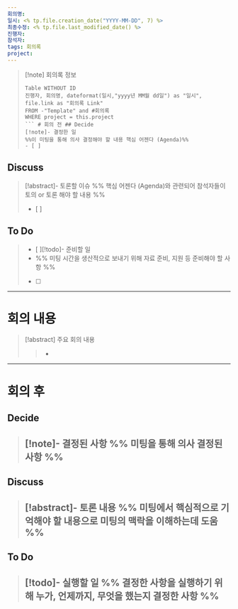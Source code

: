```yaml
--- 
회의명: 
일시: <% tp.file.creation_date("YYYY-MM-DD", 7) %>
최종수정: <% tp.file.last_modified_date() %>
진행자: 
참석자:
tags: 회의록 
project:
--- 
```

> [!note] 회의록 정보 
> 
>``` dataview 
>Table WITHOUT ID 
>진행자, 회의명, dateformat(일시,"yyyy년 MM월 dd일") as "일시", file.link as "회의록 Link" 
>FROM -"Template" and #회의록 
>WHERE project = this.project 
>``` # 회의 전 ## Decide 
>[!note]- 결정한 일 
>%%이 미팅을 통해 의사 결정해야 할 내용 핵심 어젠다 (Agenda)%%
>- [ ]

## Discuss 
>[!abstract]- 토론할 이슈 
>%% 핵심 어젠다 (Agenda)와 관련되어 참석자들이 토의 or 토론 해야 할 내용 %% 
>- [ ]

## To Do 
>- [ ][!todo]- 준비할 일 
>- %% 미팅 시간을 생산적으로 보내기 위해 자료 준비, 지원 등 준비해야 할 사항 %% 
>- [ ] 

--- 
# 회의 내용 
>[!abstract] 주요 회의 내용 
>>-
--- 

# 회의 후 
## Decide 
>[!note]- 결정된 사항 
>%% 미팅을 통해 의사 결정된 사항 %% 
>- 

## Discuss 
>[!abstract]- 토론 내용 
>%% 미팅에서 핵심적으로 기억해야 할 내용으로 미팅의 맥락을 이해하는데 도움 %% 
>- 

## To Do 
>[!todo]- 실행할 일 
>%% 결정한 사항을 실행하기 위해 누가, 언제까지, 무엇을 했는지 결정한 사항 %% 
>-